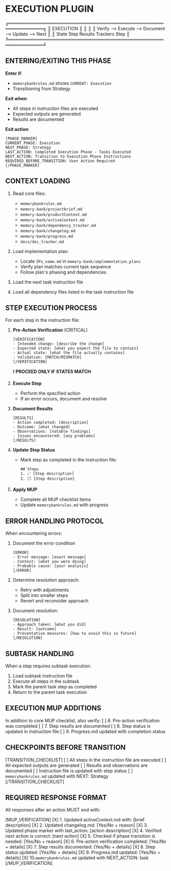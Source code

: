 # EXECUTION PLUGIN

╔═════════════════════════════════════════════════════════════╗
║                        EXECUTION                             ║
║                                                             ║
║  Verify  -->  Execute  -->  Document  -->  Update  -->  Next ║
║  State       Step         Results       Trackers      Step   ║
╚═════════════════════════════════════════════════════════════╝

## ENTERING/EXITING THIS PHASE

**Enter if**:
- `memorybankrules.md` shows `CURRENT: Execution`
- Transitioning from Strategy

**Exit when**:
- All steps in instruction files are executed
- Expected outputs are generated
- Results are documented

**Exit action**:
```
[PHASE_MARKER]
CURRENT_PHASE: Execution
NEXT_PHASE: Strategy
LAST_ACTION: Completed Execution Phase - Tasks Executed
NEXT_ACTION: Transition to Execution Phase Instructions
REQUIRED_BEFORE_TRANSITION: User Action Required
[/PHASE_MARKER]
```

## CONTEXT LOADING

1. Read core files:
   - `memorybankrules.md`
   - `memory-bank/projectbrief.md`
   - `memory-bank/productContext.md`
   - `memory-bank/activeContext.md`
   - `memory-bank/dependency_tracker.md`
   - `memory-bank/changelog.md`
   - `memory-bank/progress.md`
   - `docs/doc_tracker.md`

2. Load implementation plan:
   - Locate `IPx_name.md` in `memory-bank/implementation_plans`
   - Verify plan matches current task sequence
   - Follow plan's phasing and dependencies
3. Load the next task instruction file
4. Load all dependency files listed in the task instruction file

## STEP EXECUTION PROCESS

For each step in the instruction file:

1. **Pre-Action Verification** (CRITICAL)
   ```
   [VERIFICATION]
   - Intended change: [describe the change]
   - Expected state: [what you expect the file to contain]
   - Actual state: [what the file actually contains]
   - Validation: [MATCH/MISMATCH]
   [/VERIFICATION]
   ```
   ❗ **PROCEED ONLY IF STATES MATCH**

2. **Execute Step**
   - Perform the specified action
   - If an error occurs, document and resolve

3. **Document Results**
   ```
   [RESULTS]
   - Action completed: [description]
   - Outcome: [what changed]
   - Observations: [notable findings]
   - Issues encountered: [any problems]
   [/RESULTS]
   ```

4. **Update Step Status**
   - Mark step as completed in the instruction file:
     ```
     ## Steps
     1. ✅ [Step description]
     2. ⬜ [Step description]
     ```

5. **Apply MUP**
   - Complete all MUP checklist items
   - Update `memorybankrules.md` with progress

## ERROR HANDLING PROTOCOL

When encountering errors:
1. Document the error condition
   ```
   [ERROR]
   - Error message: [exact message]
   - Context: [what you were doing]
   - Probable cause: [your analysis]
   [/ERROR]
   ```

2. Determine resolution approach:
   - Retry with adjustments
   - Split into smaller steps
   - Revert and reconsider approach

3. Document resolution:
   ```
   [RESOLUTION]
   - Approach taken: [what you did]
   - Result: [outcome]
   - Preventative measures: [how to avoid this in future]
   [/RESOLUTION]
   ```

## SUBTASK HANDLING

When a step requires subtask execution:
1. Load subtask instruction file
2. Execute all steps in the subtask
3. Mark the parent task step as completed
4. Return to the parent task execution

## EXECUTION MUP ADDITIONS

In addition to core MUP checklist, also verify:
[ ] 6. Pre-action verification was completed
[ ] 7. Step results are documented
[ ] 8. Step status is updated in instruction file
[ ] 9. Progress.md updated with completion status

## CHECKPOINTS BEFORE TRANSITION

[TRANSITION_CHECKLIST]
[ ] All steps in the instruction file are executed
[ ] All expected outputs are generated
[ ] Results and observations are documented
[ ] Instruction file is updated with step status
[ ] `memorybankrules.md` updated with NEXT: Strategy
[/TRANSITION_CHECKLIST]

## REQUIRED RESPONSE FORMAT

All responses after an action MUST end with:

[MUP_VERIFICATION]
[X] 1. Updated activeContext.md with: [brief description]
[X] 2. Updated changelog.md: [Yes/No + reason]
[X] 3. Updated phase marker with last_action: [action description]
[X] 4. Verified next action is correct: [next action]
[X] 5. Checked if phase transition is needed: [Yes/No + reason]
[X] 6. Pre-action verification completed: [Yes/No + details]
[X] 7. Step results documented: [Yes/No + details]
[X] 8. Step status updated: [Yes/No + details]
[X] 9. Progress.md updated: [Yes/No + details]
[X] 10.`memorybankrules.md` updated with NEXT_ACTION: task 
[/MUP_VERIFICATION]